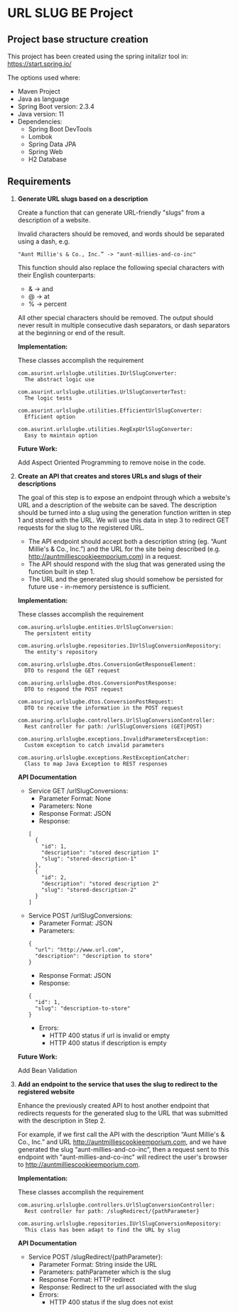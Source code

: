 # URL SLUG BE Project

## Project base structure creation

This project has been created using the spring initalizr tool in: https://start.spring.io/

The options used where:

- Maven Project
- Java as language
- Spring Boot version: 2.3.4
- Java version: 11
- Dependencies:
  - Spring Boot DevTools
  - Lombok
  - Spring Data JPA
  - Spring Web
  - H2 Database

## Requirements

1. **Generate URL slugs based on a description**

   Create a function that can generate URL-friendly "slugs" from a description of a website.

   Invalid characters should be removed, and words should be separated using a dash, e.g.

   ```
   "Aunt Millie's & Co., Inc.” -> "aunt-millies-and-co-inc"
   ```

   This function should also replace the following special characters with their English counterparts:

   - & -> and
   - @ -> at
   - % -> percent

   All other special characters should be removed. The output should never result in multiple consecutive dash separators, or dash separators at the beginning or end of the result.
   
   **Implementation:**

   These classes accomplish the requirement
   
   ```
   com.asurint.urlslugbe.utilities.IUrlSlugConverter:
     The abstract logic use
   
   com.asurint.urlslugbe.utilities.UrlSlugConverterTest:
     The logic tests
   
   com.asurint.urlslugbe.utilities.EfficientUrlSlugConverter:
     Efficient option
   
   com.asurint.urlslugbe.utilities.RegExpUrlSlugConverter:
     Easy to maintain option
   ```

   **Future Work:**
   
   Add Aspect Oriented Programming to remove noise in the code.

2. **Create an API that creates and stores URLs and slugs of their descriptions**

   The goal of this step is to expose an endpoint through which a website's URL and a description of the website can be saved. The description should be turned into a slug using the generation function written in step 1 and stored with the URL. We will use this data in step 3 to redirect GET requests for the slug to the registered URL.

   - The API endpoint should accept both a description string (eg. “Aunt Millie's & Co., Inc.”) and the URL for the site being described (e.g. http://auntmilliescookieemporium.com) in a request.
   - The API should respond with the slug that was generated using the function built in step 1.
   - The URL and the generated slug should somehow be persisted for future use - in-memory persistence is sufficient.

   **Implementation:**

   These classes accomplish the requirement
   
   ```
   com.asuring.urlslugbe.entities.UrlSlugConversion:
     The persistent entity
   
   com.asuring.urlslugbe.repositories.IUrlSlugConversionRepository:
     The entity's repository
   
   com.asuring.urlslugbe.dtos.ConversionGetResponseElement:
     DTO to respond the GET request
   
   com.asuring.urlslugbe.dtos.ConversionPostResponse:
     DTO to respond the POST request
   
   com.asuring.urlslugbe.dtos.ConversionPostRequest:
     DTO to receive the information in the POST request
   
   com.asuring.urlslugbe.controllers.UrlSlugConversionController:
     Rest controller for path: /urlSlugConversions (GET|POST)
   
   com.asuring.urlslugbe.exceptions.InvalidParametersException:
     Custom exception to catch invalid parameters
   
   com.asuring.urlslugbe.exceptions.RestExceptionCatcher:
     Class to map Java Exception to REST responses
   ```
   
   **API Documentation**
   
   - Service GET /urlSlugConversions:
        - Parameter Format: None
        - Parameters: None
        - Response Format: JSON
        - Response:
        ```
        [
          {
            "id": 1,
            "description": "stored description 1"
            "slug": "stored-description-1"
          },
          {
            "id": 2,
            "description": "stored description 2"
            "slug": "stored-description-2"
          }
        ]
        ```
   - Service POST /urlSlugConversions:
        - Parameter Format: JSON
        - Parameters:
        ```
        {
          "url": "http://www.url.com",
          "description": "description to store"
        }
        ```
        - Response Format: JSON
        - Response:
        ```
        {
          "id": 1,
          "slug": "description-to-store"
        }
        ```
        - Errors:
          - HTTP 400 status if url is invalid or empty
          - HTTP 400 status if description is empty
          
   **Future Work:**
   
   Add Bean Validation

3. **Add an endpoint to the service that uses the slug to redirect to the registered website**

   Enhance the previously created API to host another endpoint that redirects requests for the generated slug to the URL that was submitted with the description in Step 2.

   For example, if we first call the API with the description “Aunt Millie's & Co., Inc.” and URL http://auntmilliescookieemporium.com, and we have generated the slug “aunt-millies-and-co-inc”, then a request sent to this endpoint with "aunt-millies-and-co-inc" will redirect the user's browser to http://auntmilliescookieemporium.com.

   **Implementation:**

   These classes accomplish the requirement
   
   ```
   com.asuring.urlslugbe.controllers.UrlSlugConversionController:
     Rest controller for path: /slugRedirect/{pathParameter}
   
   com.asuring.urlslugbe.repositories.IUrlSlugConversionRepository:
     This class has been adapt to find the URL by slug
   ```

   **API Documentation**

   - Service POST /slugRedirect/{pathParameter}:
        - Parameter Format: String inside the URL
        - Parameters: pathParameter which is the slug
        - Response Format: HTTP redirect
        - Response: Redirect to the url associated with the slug
        - Errors:
          - HTTP 400 status if the slug does not exist

